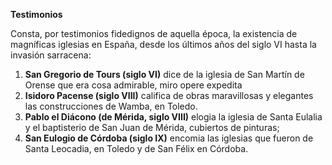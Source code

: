 **Testimonios**

Consta, por testimonios fidedignos de aquella época, la existencia de magníficas iglesias en España, desde los últimos años del siglo VI hasta la invasión sarracena:

1. **San Gregorio de Tours (siglo VI)** dice de la iglesia de San Martín de Orense que era cosa admirable, miro opere expedita
2. **Isidoro Pacense (siglo VIII)** califica de obras maravillosas y elegantes las construcciones de Wamba, en Toledo.
3. **Pablo el Diácono (de Mérida, siglo VIII)** elogia la iglesia de Santa Eulalia y el baptisterio de San Juan de Mérida, cubiertos de pinturas;
4. **San Eulogio de Córdoba (siglo IX)** encomia las iglesias que fueron de Santa Leocadia, en Toledo y de San Félix en Córdoba.

